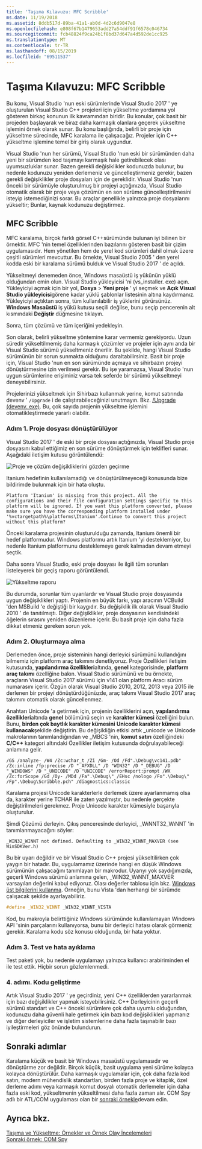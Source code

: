 ```yaml
---
title: 'Taşıma Kılavuzu: MFC Scribble'
ms.date: 11/19/2018
ms.assetid: 8ddb517d-89ba-41a1-ab0d-4d2c6d9047e8
ms.openlocfilehash: e808f67b1479653add27a54ddf91f6578c046734
ms.sourcegitcommit: fcb48824f9ca24b1f8bd37d647a4d592de1cc925
ms.translationtype: MT
ms.contentlocale: tr-TR
ms.lasthandoff: 08/15/2019
ms.locfileid: "69511537"
---
```

# <a name="porting-guide-mfc-scribble"></a>Taşıma Kılavuzu: MFC Scribble

Bu konu, Visual Studio 'nun eski sürümlerinde Visual Studio 2017 ' ye oluşturulan Visual Studio C++ projeleri için yükseltme yordamına yol gösteren birkaç konunun ilk kavramından biridir. Bu konular, çok basit bir projeden başlayarak ve biraz daha karmaşık olanlara geçerek yükseltme işlemini örnek olarak sunar. Bu konu başlığında, belirli bir proje için yükseltme sürecinde, MFC karalama ile çalışacağız. Projeler için C++ yükseltme işlemine temel bir giriş olarak uygundur.

Visual Studio 'nun her sürümü, Visual Studio 'nun eski bir sürümünden daha yeni bir sürümden kod taşımayı karmaşık hale getirebilecek olası uyumsuzluklar sunar. Bazen gerekli değişiklikler kodunuzda bulunur, bu nedenle kodunuzu yeniden derlemeniz ve güncelleştirmeniz gerekir, bazen gerekli değişiklikler proje dosyaları için de gereklidir. Visual Studio 'nun önceki bir sürümüyle oluşturulmuş bir projeyi açtığınızda, Visual Studio otomatik olarak bir proje veya çözümün en son sürüme güncelleştirilmesini isteyip istemediğinizi sorar. Bu araçlar genellikle yalnızca proje dosyalarını yükseltir; Bunlar, kaynak kodunuzu değiştirmez.

## <a name="mfc-scribble"></a>MFC Scribble

MFC karalama, birçok farklı görsel C++sürümünde bulunan iyi bilinen bir örnektir. MFC 'nin temel özelliklerinden bazılarını gösteren basit bir çizim uygulamasıdır. Hem yönetilen hem de yerel kod sürümleri dahil olmak üzere çeşitli sürümleri mevcuttur. Bu örnekte, Visual Studio 2005 ' den yerel kodda eski bir karalama sürümü bulduk ve Visual Studio 2017 ' de açıldı.

Yükseltmeyi denemeden önce, Windows masaüstü iş yükünün yüklü olduğundan emin olun. Visual Studio yükleyicisi 'ni (vs_installer. exe) açın. Yükleyiciyi açmak için bir yol, **Dosya** > **Yeni proje** ' yi seçmek ve **Açık Visual Studio yükleyicisi**görene kadar yüklü şablonlar listesinin altına kaydırmanız. Yükleyiciyi açtıktan sonra, tüm kullanılabilir iş yüklerini görürsünüz. **Windows Masaüstü** iş yükü kutusu seçili değilse, bunu seçip pencerenin alt kısmındaki **Değiştir** düğmesine tıklayın.

Sonra, tüm çözümü ve tüm içeriğini yedekleyin.

Son olarak, belirli yükseltme yöntemine karar vermemiz gerekiyordu. Uzun süredir yükseltilmemiş daha karmaşık çözümler ve projeler için aynı anda bir Visual Studio sürümü yükseltmeniz önerilir. Bu şekilde, hangi Visual Studio sürümünün bir sorun sunmakta olduğunu daraltabilirsiniz. Basit bir proje için, Visual Studio 'nun en son sürümünde açmaya ve sihirbazın projeyi dönüştürmesine izin verilmesi gerekir. Bu işe yaramazsa, Visual Studio 'nun uygun sürümlerine erişiminiz varsa tek seferde bir sürümü yükseltmeyi deneyebilirsiniz.

Projelerinizi yükseltmek için Sihirbazı kullanmak yerine, komut satırında devenv ' `/Upgrade` i de çalıştırabileceğinizi unutmayın. Bkz. [/Upgrade (devenv. exe)](/visualstudio/ide/reference/upgrade-devenv-exe). Bu, çok sayıda projenin yükseltme işlemini otomatikleştirmede yararlı olabilir.

### <a name="step-1-converting-the-project-file"></a>Adım 1. Proje dosyası dönüştürülüyor

Visual Studio 2017 ' de eski bir proje dosyası açtığınızda, Visual Studio proje dosyasını kabul ettiğimiz en son sürüme dönüştürmek için teklifleri sunar. Aşağıdaki iletişim kutusu görüntülendü:

![Proje ve çözüm değişikliklerini gözden geçirme](../porting/media/scribbleprojectupgrade.PNG "Proje ve çözüm değişikliklerini gözden geçirme")

Itanium hedefinin kullanılamadığı ve dönüştürülmeyeceği konusunda bize bildirimde bulunmak için bir hata oluştu.

```Output
Platform 'Itanium' is missing from this project. All the configurations and their file configuration settings specific to this platform will be ignored. If you want this platform converted, please make sure you have the corresponding platform installed under '%vctargetpath%\platforms\Itanium'.Continue to convert this project without this platform?
```

Önceki karalama projesinin oluşturulduğu zamanda, Itanium önemli bir hedef platformudur. Windows platformu artık Itanium 'yi desteklemiyor, bu nedenle Itanium platformunu desteklemeye gerek kalmadan devam etmeyi seçtik.

Daha sonra Visual Studio, eski proje dosyası ile ilgili tüm sorunları listeleyerek bir geçiş raporu görüntülendi.

![Yükseltme raporu](../porting/media/scribblemigrationreport.PNG "Yükseltme raporu")

Bu durumda, sorunlar tüm uyarılardır ve Visual Studio proje dosyasında uygun değişiklikleri yaptı. Projenin en büyük farkı, yapı aracının VCBuild 'den MSBuild 'e değiştiği bir kaygıdır. Bu değişiklik ilk olarak Visual Studio 2010 ' de tanıtılmıştı. Diğer değişiklikler, proje dosyasının kendisindeki öğelerin sırasını yeniden düzenleme içerir. Bu basit proje için daha fazla dikkat etmeniz gereken sorun yok.

### <a name="step-2-getting-it-to-build"></a>Adım 2. Oluşturmaya alma

Derlemeden önce, proje sisteminin hangi derleyici sürümünü kullandığını bilmemiz için platform araç takımını denetliyoruz. Proje Özellikleri iletişim kutusunda, **yapılandırma özellikleri**altında, **genel** kategorisinde, **platform araç takımı** özelliğine bakın. Visual Studio sürümünü ve bu örnekte, araçların Visual Studio 2017 sürümü için v141 olan platform Aracı sürüm numarasını içerir. Özgün olarak Visual Studio 2010, 2012, 2013 veya 2015 ile derlenen bir projeyi dönüştürdüğünüzde, araç takımı Visual Studio 2017 araç takımını otomatik olarak güncellenmez.

Anahtarı Unicode 'a getirmek için, projenin özelliklerini açın, **yapılandırma özellikleri**altında **genel** bölümünü seçin ve **karakter kümesi** özelliğini bulun. Bunu, **birden çok baytlık karakter kümesini** **Unicode karakter kümesi kullanacak**şekilde değiştirin. Bu değişikliğin etkisi artık _unicode ve Unicode makrolarının tanımlandığından ve _MBCS 'nin, **komut satırı** özelliğindeki **C/C++**  kategori altındaki Özellikler iletişim kutusunda doğrulayabileceği anlamına gelir.

```Output
/GS /analyze- /W4 /Zc:wchar_t /Zi /Gm- /Od /Fd".\Debug\vc141.pdb" /Zc:inline /fp:precise /D "_AFXDLL" /D "WIN32" /D "_DEBUG" /D "_WINDOWS" /D "_UNICODE" /D "UNICODE" /errorReport:prompt /WX /Zc:forScope /Gd /Oy- /MDd /Fa".\Debug\" /EHsc /nologo /Fo".\Debug\" /Fp".\Debug\Scribble.pch" /diagnostics:classic
```

Karalama projesi Unicode karakterlerle derlemek üzere ayarlanmamış olsa da, karakter yerine TCHAR ile zaten yazılmıştır, bu nedenle gerçekte değiştirilmeleri gerekmez. Proje Unicode karakter kümesiyle başarıyla oluşturulur.

Şimdi Çözümü derleyin. Çıkış penceresinde derleyici, _WıNNT32_WıNNT 'in tanımlanmayacağını söyler:

```Output
_WIN32_WINNT not defined. Defaulting to _WIN32_WINNT_MAXVER (see WinSDKVer.h)
```

Bu bir uyarı değildir ve bir Visual Studio C++ projesi yükseltilirken çok yaygın bir hatadır. Bu, uygulamamız üzerinde hangi en düşük Windows sürümünün çalışacağını tanımlayan bir makrodur. Uyarıyı yok saydığımızda, geçerli Windows sürümü anlamına gelen, _WIN32_WıNNT_MAXVER varsayılan değerini kabul ediyoruz. Olası değerler tablosu için bkz. [Windows üst bilgilerini kullanma](/windows/win32/WinProg/using-the-windows-headers). Örneğin, bunu Vista 'dan herhangi bir sürümde çalışacak şekilde ayarlayabiliriz.

```cpp
#define _WIN32_WINNT _WIN32_WINNT_VISTA
```

Kod, bu makroyla belirttiğiniz Windows sürümünde kullanılamayan Windows API 'sinin parçalarını kullanıyorsa, bunu bir derleyici hatası olarak görmeniz gerekir. Karalama kodu söz konusu olduğunda, bir hata yoktur.

### <a name="step-3-testing-and-debugging"></a>Adım 3. Test ve hata ayıklama

Test paketi yok, bu nedenle uygulamayı yalnızca kullanıcı arabiriminden el ile test ettik. Hiçbir sorun gözlemlenmedi.

### <a name="step-4-improve-the-code"></a>4\. adımı. Kodu geliştirme

Artık Visual Studio 2017 ' ye geçirdiniz, yeni C++ özelliklerden yararlanmak için bazı değişiklikler yapmak isteyebilirsiniz. C++ Derleyicinin geçerli sürümü standart ve C++ önceki sürümlere çok daha uyumlu olduğundan, kodunuzu daha güvenli hale getirmek için bazı kod değişiklikleri yapmanız ve diğer derleyiciler ve işletim sistemlerine daha fazla taşınabilir bazı iyileştirmeleri göz önünde bulundurun.

## <a name="next-steps"></a>Sonraki adımlar

Karalama küçük ve basit bir Windows masaüstü uygulamasıdır ve dönüştürme zor değildir. Birçok küçük, basit uygulama yeni sürüme kolayca kolayca dönüştürülür.  Daha karmaşık uygulamalar için, çok daha fazla kod satırı, modern mühendislik standartları, birden fazla proje ve kitaplık, özel derleme adımı veya karmaşık komut dosyalı otomatik derlemeler için daha fazla eski kod, yükseltmenin yükseltilmesi daha fazla zaman alır. COM Spy adlı bir ATL/COM uygulaması olan bir [sonraki örnekle](../porting/porting-guide-com-spy.md)devam edin.

## <a name="see-also"></a>Ayrıca bkz.

[Taşıma ve Yükseltme: Örnekler ve Örnek Olay İncelemeleri](../porting/porting-and-upgrading-examples-and-case-studies.md)<br/>
[Sonraki örnek: COM Spy](../porting/porting-guide-com-spy.md)
